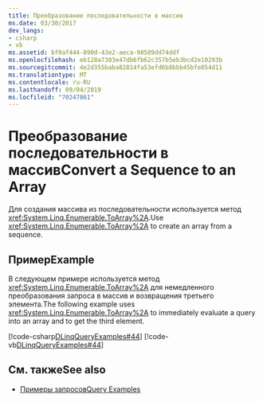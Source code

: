 ```yaml
---
title: Преобразование последовательности в массив
ms.date: 03/30/2017
dev_langs:
- csharp
- vb
ms.assetid: bf0af444-890d-43e2-aeca-98589dd74ddf
ms.openlocfilehash: eb128a7303e47db6fb62c357b5eb3bcd2e10293b
ms.sourcegitcommit: 4e2d355baba82814fa53efd6b8bbb45bfe054d11
ms.translationtype: MT
ms.contentlocale: ru-RU
ms.lasthandoff: 09/04/2019
ms.locfileid: "70247861"
---
```

# <a name="convert-a-sequence-to-an-array"></a><span data-ttu-id="7989e-102">Преобразование последовательности в массив</span><span class="sxs-lookup"><span data-stu-id="7989e-102">Convert a Sequence to an Array</span></span>
<span data-ttu-id="7989e-103">Для создания массива из последовательности используется метод <xref:System.Linq.Enumerable.ToArray%2A>.</span><span class="sxs-lookup"><span data-stu-id="7989e-103">Use <xref:System.Linq.Enumerable.ToArray%2A> to create an array from a sequence.</span></span>  
  
## <a name="example"></a><span data-ttu-id="7989e-104">Пример</span><span class="sxs-lookup"><span data-stu-id="7989e-104">Example</span></span>  
 <span data-ttu-id="7989e-105">В следующем примере используется метод <xref:System.Linq.Enumerable.ToArray%2A> для немедленного преобразования запроса в массив и возвращения третьего элемента.</span><span class="sxs-lookup"><span data-stu-id="7989e-105">The following example uses <xref:System.Linq.Enumerable.ToArray%2A> to immediately evaluate a query into an array and to get the third element.</span></span>  
  
 [!code-csharp[DLinqQueryExamples#44](../../../../../../samples/snippets/csharp/VS_Snippets_Data/DLinqQueryExamples/cs/Program.cs#44)]
 [!code-vb[DLinqQueryExamples#44](../../../../../../samples/snippets/visualbasic/VS_Snippets_Data/DLinqQueryExamples/vb/Module1.vb#44)]  
  
## <a name="see-also"></a><span data-ttu-id="7989e-106">См. также</span><span class="sxs-lookup"><span data-stu-id="7989e-106">See also</span></span>

- [<span data-ttu-id="7989e-107">Примеры запросов</span><span class="sxs-lookup"><span data-stu-id="7989e-107">Query Examples</span></span>](query-examples.md)
